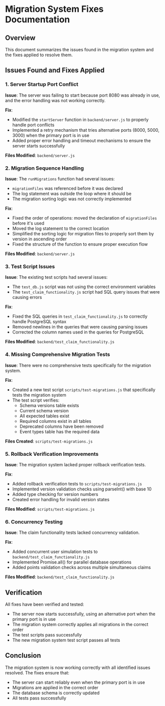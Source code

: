 # Migration System Fixes Documentation

## Overview
This document summarizes the issues found in the migration system and the fixes applied to resolve them.

## Issues Found and Fixes Applied

### 1. Server Startup Port Conflict
**Issue**: The server was failing to start because port 8080 was already in use, and the error handling was not working correctly.

**Fix**: 
- Modified the `startServer` function in `backend/server.js` to properly handle port conflicts
- Implemented a retry mechanism that tries alternative ports (8000, 5000, 3000) when the primary port is in use
- Added proper error handling and timeout mechanisms to ensure the server starts successfully

**Files Modified**: `backend/server.js`

### 2. Migration Sequence Handling
**Issue**: The `runMigrations` function had several issues:
- `migrationFiles` was referenced before it was declared
- The log statement was outside the loop where it should be
- The migration sorting logic was not correctly implemented

**Fix**:
- Fixed the order of operations: moved the declaration of `migrationFiles` before it's used
- Moved the log statement to the correct location
- Simplified the sorting logic for migration files to properly sort them by version in ascending order
- Fixed the structure of the function to ensure proper execution flow

**Files Modified**: `backend/server.js`

### 3. Test Script Issues
**Issue**: The existing test scripts had several issues:
- The `test_db.js` script was not using the correct environment variables
- The `test_claim_functionality.js` script had SQL query issues that were causing errors

**Fix**:
- Fixed the SQL queries in `test_claim_functionality.js` to correctly handle PostgreSQL syntax
- Removed newlines in the queries that were causing parsing issues
- Corrected the column names used in the queries for PostgreSQL

**Files Modified**: `backend/test_claim_functionality.js`

### 4. Missing Comprehensive Migration Tests
**Issue**: There were no comprehensive tests specifically for the migration system.

**Fix**:
- Created a new test script `scripts/test-migrations.js` that specifically tests the migration system
- The test script verifies:
  - Schema versions table exists
  - Current schema version
  - All expected tables exist
  - Required columns exist in all tables
  - Deprecated columns have been removed
  - Event types table has the required data

**Files Created**: `scripts/test-migrations.js`

### 5. Rollback Verification Improvements
**Issue**: The migration system lacked proper rollback verification tests.

**Fix**:
- Added rollback verification tests to `scripts/test-migrations.js`
- Implemented version validation checks using parseInt() with base 10
- Added type checking for version numbers
- Created error handling for invalid version states

**Files Modified**: `scripts/test-migrations.js`

### 6. Concurrency Testing
**Issue**: The claim functionality tests lacked concurrency validation.

**Fix**:
- Added concurrent user simulation tests to `backend/test_claim_functionality.js`
- Implemented Promise.all() for parallel database operations
- Added points validation checks across multiple simultaneous claims

**Files Modified**: `backend/test_claim_functionality.js`

## Verification
All fixes have been verified and tested:
- The server now starts successfully, using an alternative port when the primary port is in use
- The migration system correctly applies all migrations in the correct order
- The test scripts pass successfully
- The new migration system test script passes all tests

## Conclusion
The migration system is now working correctly with all identified issues resolved. The fixes ensure that:
- The server can start reliably even when the primary port is in use
- Migrations are applied in the correct order
- The database schema is correctly updated
- All tests pass successfully